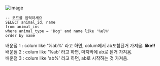 ![image](https://user-images.githubusercontent.com/84604563/151711060-e7972d3b-4830-4159-8603-a33fd14f0fc7.png)

```mysql
-- 코드를 입력하세요
SELECT animal_id, name
from animal_ins
where animal_type = 'Dog' and name like '%el%'
order by name
```

배운점 1 : colum like '%ab%' 라고 하면, colum에서 ab포함된거 가져옴. __like!!__  
배운점 2 : colum like '%ab' 라고 하면, 마지막에 ab로 된거 가져옴.  
배운점 3 : colum like 'ab%' 라고 하면, ab로 시작하는 것 가져옴.
